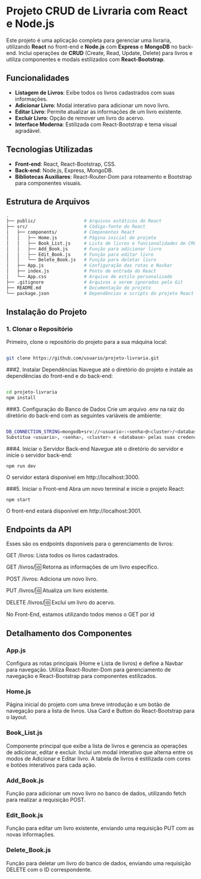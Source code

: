 # Projeto CRUD de Livraria com React e Node.js

Este projeto é uma aplicação completa para gerenciar uma livraria, utilizando **React** no front-end e **Node.js** com **Express** e **MongoDB** no back-end. Inclui operações de **CRUD** (Create, Read, Update, Delete) para livros e utiliza componentes e modais estilizados com **React-Bootstrap**.

## Funcionalidades
- **Listagem de Livros**: Exibe todos os livros cadastrados com suas informações.
- **Adicionar Livro**: Modal interativo para adicionar um novo livro.
- **Editar Livro**: Permite atualizar as informações de um livro existente.
- **Excluir Livro**: Opção de remover um livro do acervo.
- **Interface Moderna**: Estilizada com React-Bootstrap e tema visual agradável.

## Tecnologias Utilizadas
- **Front-end**: React, React-Bootstrap, CSS.
- **Back-end**: Node.js, Express, MongoDB.
- **Bibliotecas Auxiliares**: React-Router-Dom para roteamento e Bootstrap para componentes visuais.

## Estrutura de Arquivos

```bash
.
├── public/                  # Arquivos estáticos do React
├── src/                     # Código-fonte do React
│   ├── components/          # Componentes React
│   │   ├── Home.js          # Página inicial do projeto
│   │   ├── Book_List.js     # Lista de livros e funcionalidades de CRUD
│   │   ├── Add_Book.js      # Função para adicionar livro
│   │   ├── Edit_Book.js     # Função para editar livro
│   │   └── Delete_Book.js   # Função para deletar livro
│   ├── App.js               # Configuração das rotas e Navbar
│   ├── index.js             # Ponto de entrada do React
│   └── App.css              # Arquivo de estilo personalizado
├── .gitignore               # Arquivos a serem ignorados pelo Git
├── README.md                # Documentação do projeto
└── package.json             # Dependências e scripts do projeto React

```
## Instalação do Projeto

### 1. Clonar o Repositório
Primeiro, clone o repositório do projeto para a sua máquina local:
```bash

git clone https://github.com/usuario/projeto-livraria.git
```
###2. Instalar Dependências
Navegue até o diretório do projeto e instale as dependências do front-end e do back-end:

```bash

cd projeto-livraria
npm install
```
###3. Configuração do Banco de Dados
Crie um arquivo .env na raiz do diretório do back-end com as seguintes variáveis de ambiente:

```bash

DB_CONNECTION_STRING=mongodb+srv://<usuario>:<senha>@<cluster>/<database>?retryWrites=true&w=majority&appName=<appName>
Substitua <usuario>, <senha>, <cluster> e <database> pelas suas credenciais e informações do MongoDB.
```
###4. Iniciar o Servidor Back-end
Navegue até o diretório do servidor e inicie o servidor back-end:

```
npm run dev
```
O servidor estará disponível em http://localhost:3000.

###5. Iniciar o Front-end
Abra um novo terminal e inicie o projeto React:

```
npm start
```
O front-end estará disponível em http://localhost:3001.

## Endpoints da API
Esses são os endpoints disponíveis para o gerenciamento de livros:

GET /livros: 
Lista todos os livros cadastrados.

GET /livros/:id: 
Retorna as informações de um livro específico.

POST /livros: 
Adiciona um novo livro.


PUT /livros/:id: 
Atualiza um livro existente.

DELETE /livros/:id: 
Exclui um livro do acervo.

No Front-End, estamos utilizando todos menos o GET por id



## Detalhamento dos Componentes

### App.js
Configura as rotas principais (Home e Lista de livros) e define a Navbar para navegação.
Utiliza React-Router-Dom para gerenciamento de navegação e React-Bootstrap para componentes estilizados.


### Home.js
Página inicial do projeto com uma breve introdução e um botão de navegação para a lista de livros.
Usa Card e Button do React-Bootstrap para o layout.



### Book_List.js
Componente principal que exibe a lista de livros e gerencia as operações de adicionar, editar e excluir.
Inclui um modal interativo que alterna entre os modos de Adicionar e Editar livro.
A tabela de livros é estilizada com cores e botões interativos para cada ação.


### Add_Book.js
Função para adicionar um novo livro no banco de dados, utilizando fetch para realizar a requisição POST.


### Edit_Book.js
Função para editar um livro existente, enviando uma requisição PUT com as novas informações.


### Delete_Book.js
Função para deletar um livro do banco de dados, enviando uma requisição DELETE com o ID correspondente.
